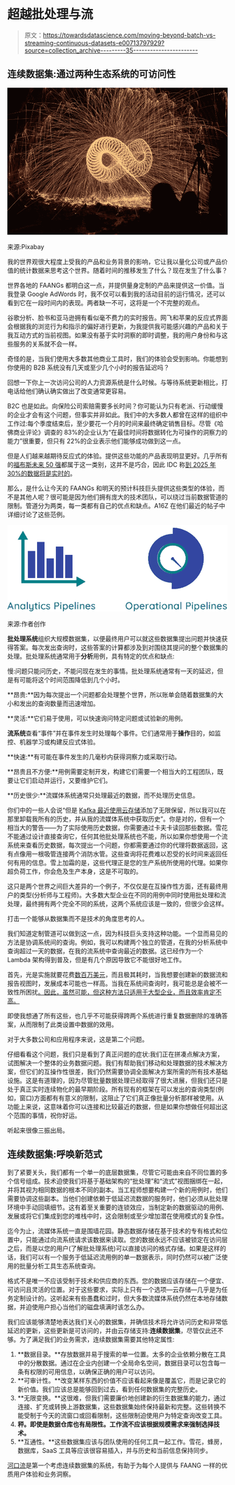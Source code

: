 # 超越批处理与流

> 原文：<https://towardsdatascience.com/moving-beyond-batch-vs-streaming-continuous-datasets-e00713797929?source=collection_archive---------35----------------------->

## 连续数据集:通过两种生态系统的可访问性

![](img/1dfa521bbcea48e8adad59cd4a3170f2.png)

来源:Pixabay

我的世界观很大程度上受我的产品和业务背景的影响，它让我以量化公司或产品价值的统计数据来思考这个世界。随着时间的推移发生了什么？现在发生了什么事？

世界各地的 FAANGs 都明白这一点，并提供量身定制的产品来提供这一价值。当我登录 Google AdWords 时，我不仅可以看到我的活动目前的运行情况，还可以看到它在一段时间内的表现。两者缺一不可，这将是一个不完整的观点。

谷歌分析、脸书和亚马逊拥有看似毫不费力的实时报告。网飞和苹果的反应式界面会根据我的浏览行为和指示的偏好进行更新，为我提供我可能感兴趣的产品和关于我互动方式的当前视图。如果没有基于实时洞察的即时调整，我的用户身份和与这些服务的关系就不会一样。

奇怪的是，当我们使用大多数其他商业工具时，我们的体验会受到影响。你能想到你使用的 B2B 系统没有几天或至少几个小时的报告延迟吗？

回想一下你上一次访问公司的人力资源系统是什么时候。与等待系统更新相比，打电话给他们确认确实做出了改变通常更容易。

B2C 也是如此。向保险公司索赔需要多长时间？你可能认为只有老派、行动缓慢的企业才会有这个问题，但事实并非如此。我们中的大多数人都曾在这样的组织中工作过:每个季度结束后，至少要花一个月的时间来最终确定销售目标。尽管《哈佛商业评论》调查的 83%的企业认为“在最佳时间将数据转化为可操作的洞察力的能力”很重要，但只有 22%的企业表示他们能够成功做到这一点。

但是人们越来越期待反应式的体验。提供这些功能的产品表现明显更好。几乎所有的[福布斯未来 50 强](https://fortune.com/future-50/2020/search/)都属于这一类别，这并不是巧合，因此 IDC 称[到 2025 年 30%的数据将是实时的](https://www.networkworld.com/article/3325397/idc-expect-175-zettabytes-of-data-worldwide-by-2025.html)。

那么，是什么让今天的 FAANGs 和明天的预计科技巨头提供这些类型的体验，而不是其他人呢？很可能是因为他们拥有庞大的技术团队，可以绕过当前数据管道的限制。管道分为两类，每一类都有自己的优点和缺点。A16Z 在他们最近的帖子中详细讨论了这些范例。

![](img/959ad178c63ce3dd54fb8820515bf610.png)

来源:作者创作

**批处理系统**组织大规模数据集，以便最终用户可以就这些数据集提出问题并快速获得答案。每次发出查询时，这些答案的计算都涉及到对围绕其提问的整个数据集的处理。批处理系统通常用于**分析**用例，具有特定的优点和缺点:

慢:问题只能问历史，不能问现在发生的事情。批处理系统通常有一天的延迟，但是有可能将这个时间范围降低到几个小时。

**昂贵:**因为每次提出一个问题都会处理整个世界，所以账单会随着数据集的大小和发出的查询数量而迅速增加。

**灵活:**它们易于使用，可以快速询问特定问题或试验新的用例。

**流系统**查看“事件”并在事件发生时处理每个事件。它们通常用于**操作**目的，如监控、机器学习或构建反应式体验。

**快速:**有可能在事件发生的几毫秒内获得洞察力或采取行动。

**昂贵且不方便:**用例需要定制开发，构建它们需要一个相当大的工程团队，既要让它们启动并运行，又要维护它们。

**历史很少:**流媒体系统通常只处理最近的数据，而不处理历史信息。

你们中的一些人会说“但是 [Kafka 最近使用云存储](https://www.confluent.io/blog/infinite-kafka-data-storage-in-confluent-cloud/)添加了无限保留，所以我可以在那里卸载我所有的历史，并从我的流媒体系统中获取历史”。你是对的，但有一个相当大的警告——为了实际使用历史数据，你需要通过卡夫卡读回那些数据。雪花不能通过设计直接查询它，任何其他批处理系统也不能，所以如果你想使用一个流系统来查看历史数据，每次提出一个问题，你都需要通过你的代理将数据返回，这有点像用一根吸管连接两个消防水管。这些查询将花费难以忍受的长时间来返回任何有用的信息。雪上加霜的是，这些代理正是您的生产系统所使用的代理。如果你超负荷工作，你会危及生产本身，这是不可取的。

这只是两个世界之间巨大差异的一个例子，不仅仅是在互操作性方面，还有最终用户的类型(分析师与工程师)。大多数大型企业在不同的用例中同时使用批处理和流处理，最终拥有两个完全不同的系统，这两个系统应该是一致的，但很少会这样。

打击一个能够从数据集而不是技术的角度思考的人。

我们知道定制管道可以做到这一点，因为科技巨头支持这种功能。一个显而易见的方法是协调系统间的查询。例如，我可以构建两个独立的管道，在我的分析系统中查询超过一天的数据，在我的流系统中查询最近的数据。这已经作为一个 Lambda 架构得到普及，但是有几个原因导致它不能很好地工作。

首先，光是实施就要花费[数百万美元](https://keen.io/blog/apache-kafka-vs-amazon-kinesis-to-build-a-high-performance-distributed-system/)，而且极其耗时，当我想要创建新的数据流和报告视图时，发展成本可能也一样高。当我在系统间查询时，我可能总是会被不一致性所困扰[。因此，虽然可能，但这种方法只适用于大型企业，而且效率肯定不高。](https://www.oreilly.com/radar/questioning-the-lambda-architecture/)

即使我想通了所有这些，也几乎不可能获得跨两个系统进行重复数据删除的准确答案，从而限制了此类设置中数据的效用。

对于大多数公司和应用程序来说，这是第二个问题。

仔细看看这个问题，我们只是看到了真正问题的症状:我们正在拼凑点解决方案，试图解决一个整体的业务数据问题。我们有帮助我们移动和处理数据的技术解决方案，但它们的互操作性很差，我们仍然需要协调全面解决方案所需的所有技术基础设施。这是有道理的，因为尽管批量数据处理已经取得了很大进展，但我们还只是处于真正实时连续物化的最早期阶段。所有现有的框架在可以发出的查询类型(例如，窗口)方面都有有意义的限制，这阻止了它们真正像批量分析那样被使用。从功能上来说，这意味着你可以连接和比较最近的数据，但是如果你想做任何超出这个范围的事情，祝你好运。

听起来很像三振出局。

## **连续数据集:呼唤新范式**

到了紧要关头，我们都有一个单一的底层数据集，尽管它可能由来自不同位置的多个信号组成。技术迫使我们将基于基础架构的“批处理”和“流式”视图捆绑在一起，并将其视为相同数据的根本不同的副本。当工程师想要构建一个新的用例时，他们需要协调这些副本。当他们创建依赖于低延迟流数据的服务时，他们必须从批处理环境中手动回填细节。这有着至关重要的连锁效应，当制定新的数据驱动的用例、发展或将它们集成到您的堆栈中时，这会限制或至少增加潜在使用模式的复杂性。

迄今为止，流媒体系统一直是围墙花园。静态数据存储在基于技术的专有格式和位置中，只能通过向流系统请求该数据来读取。您的数据永远不应该被锁定在访问层之后，而是以您的用户(了解批处理系统)可以直接访问的格式存储。如果是这样的话，我们可以有一个服务于低延迟流用例的单一数据表示，同时仍然可以被广泛使用的批量分析工具生态系统查询。

格式不是唯一不应该受制于技术和供应商的东西。您的数据应该存储在一个便宜、可访问且灵活的位置。对于这些要求，实际上只有一个选项—云存储—几乎是为任务定制设计的。这听起来有些愚蠢和过时，但大多数流媒体系统仍然在本地存储数据，并迫使用户担心当他们的磁盘填满时该怎么办。

我们应该能够清楚地表达我们关心的数据集，并确信技术将允许访问历史和非常低延迟的更新，这些更新是可访问的，并由云存储支持:**连续数据集**，尽管仅此还不够。为了满足我们的业务需求，连续数据集需要其他特定属性:

1.  **数据目录。**存放数据并易于搜索的单一位置。太多的企业依赖分散在工具中的分散数据。通过在企业内创建一个全局命名空间，数据目录可以包含每一条有权限的可用信息，以确保正确的用户可以访问。
2.  **可审计性。**改变某样东西的价值不应该看起来像是覆盖它，而是记录它的新价值。我们应该总是能够回到过去，看到任何数据集的完整历史。
3.  **无限变换。**这很难，但我们需要廉价地创建新的衍生数据集的能力，通过连接、扩充或转换上游数据集，这些数据集始终保持最新和完整。这些转换不能受制于今天的流窗口或回看限制，这些限制迫使用户为特定查询改变工具。
4.  **秤。即使是数据仓库也有局限性。工作流不应该根据规模需求来强制选择技术。**
5.  **互通性。**这些数据集应该与团队使用的任何工具一起工作。雪花，蜂房，数据库，SaaS 工具等应该很容易插入，并与历史和当前信息保持同步。

[河口流](http://estuary.readthedocs.io)是第一个考虑连续数据集的系统，有助于为每个人提供与 FAANG 一样的优质用户体验和业务洞察。
